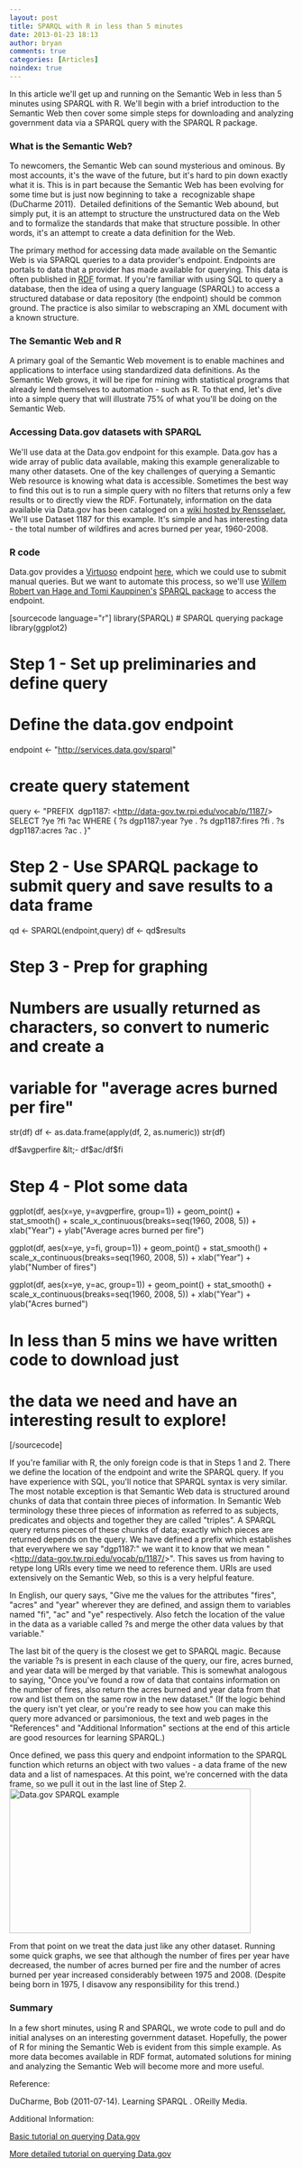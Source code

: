 ```yaml
---
layout: post
title: SPARQL with R in less than 5 minutes
date: 2013-01-23 18:13
author: bryan
comments: true
categories: [Articles]
noindex: true
---
```

In this article we'll get up and running on the Semantic Web in less than 5 minutes using SPARQL with R. We'll begin with a brief introduction to the Semantic Web then cover some simple steps for downloading and analyzing government data via a SPARQL query with the SPARQL R package.
<h3>What is the Semantic Web?</h3>
To newcomers, the Semantic Web can sound mysterious and ominous. By most accounts, it's the wave of the future, but it's hard to pin down exactly what it is. This is in part because the Semantic Web has been evolving for some time but is just now beginning to take a  recognizable shape (DuCharme 2011).  Detailed definitions of the Semantic Web abound, but simply put, it is an attempt to structure the unstructured data on the Web and to formalize the standards that make that structure possible. In other words, it's an attempt to create a data definition for the Web.

The primary method for accessing data made available on the Semantic Web is via SPARQL queries to a data provider's endpoint. Endpoints are portals to data that a provider has made available for querying. This data is often published in <a title="RDF description" href="http://en.wikipedia.org/wiki/Resource_Description_Framework">RDF</a> format. If you're familiar with using SQL to query a database, then the idea of using a query language (SPARQL) to access a structured database or data repository (the endpoint) should be common ground. The practice is also similar to webscraping an XML document with a known structure.
<h3>The Semantic Web and R</h3>
A primary goal of the Semantic Web movement is to enable machines and applications to interface using standardized data definitions. As the Semantic Web grows, it will be ripe for mining with statistical programs that already lend themselves to automation - such as R. To that end, let's dive into a simple query that will illustrate 75% of what you'll be doing on the Semantic Web.
<h3>Accessing Data.gov datasets with SPARQL</h3>
We'll use data at the Data.gov endpoint for this example. Data.gov has a wide array of public data available, making this example generalizable to many other datasets. One of the key challenges of querying a Semantic Web resource is knowing what data is accessible. Sometimes the best way to find this out is to run a simple query with no filters that returns only a few results or to directly view the RDF. Fortunately, information on the data available via Data.gov has been cataloged on a <a title="Data.gov catalog" href="http://data-gov.tw.rpi.edu/wiki/Data.gov_Catalog">wiki hosted by Rensselaer.</a> We'll use Dataset 1187 for this example. It's simple and has interesting data - the total number of wildfires and acres burned per year, 1960-2008.
<h3>R code</h3>
Data.gov provides a <a title="Virtuoso" href="http://www.w3.org/2001/sw/wiki/OpenLink_Virtuoso">Virtuoso</a> endpoint <a title="Data.gov Virtuoso endpoint" href="http://services.data.gov/sparql">here</a>, which we could use to submit manual queries. But we want to automate this process, so we'll use <a title="SPARQL R package on LinkedScience.prg" href="http://www.programmingr.com/topic/importing-famos-format/">Willem Robert van Hage and Tomi Kauppinen's</a> <a title="SPARQL R package" href="http://cran.r-project.org/web/packages/SPARQL/index.html">SPARQL package</a> to access the endpoint.

[sourcecode language="r"]
library(SPARQL) # SPARQL querying package
library(ggplot2)

# Step 1 - Set up preliminaries and define query
# Define the data.gov endpoint
endpoint &lt;- &quot;http://services.data.gov/sparql&quot;

# create query statement
query &lt;-
&quot;PREFIX  dgp1187: &lt;http://data-gov.tw.rpi.edu/vocab/p/1187/&gt;
SELECT ?ye ?fi ?ac
WHERE {
?s dgp1187:year ?ye .
?s dgp1187:fires ?fi .
?s dgp1187:acres ?ac .
}&quot;

# Step 2 - Use SPARQL package to submit query and save results to a data frame
qd &lt;- SPARQL(endpoint,query)
df &lt;- qd$results

# Step 3 - Prep for graphing

# Numbers are usually returned as characters, so convert to numeric and create a
# variable for &quot;average acres burned per fire&quot;
str(df)
df &lt;- as.data.frame(apply(df, 2, as.numeric))
str(df)

df$avgperfire &lt;- df$ac/df$fi

# Step 4 - Plot some data
ggplot(df, aes(x=ye, y=avgperfire, group=1)) +
geom_point() +
stat_smooth() +
scale_x_continuous(breaks=seq(1960, 2008, 5)) +
xlab(&quot;Year&quot;) +
ylab(&quot;Average acres burned per fire&quot;)

ggplot(df, aes(x=ye, y=fi, group=1)) +
geom_point() +
stat_smooth() +
scale_x_continuous(breaks=seq(1960, 2008, 5)) +
xlab(&quot;Year&quot;) +
ylab(&quot;Number of fires&quot;)

ggplot(df, aes(x=ye, y=ac, group=1)) +
geom_point() +
stat_smooth() +
scale_x_continuous(breaks=seq(1960, 2008, 5)) +
xlab(&quot;Year&quot;) +
ylab(&quot;Acres burned&quot;)

# In less than 5 mins we have written code to download just
# the data we need and have an interesting result to explore!
[/sourcecode]

If you're familiar with R, the only foreign code is that in Steps 1 and 2. There we define the location of the endpoint and write the SPARQL query. If you have experience with SQL, you'll notice that SPARQL syntax is very similar. The most notable exception is that Semantic Web data is structured around chunks of data that contain three pieces of information. In Semantic Web terminology these three pieces of information as referred to as subjects, predicates and objects and together they are called "triples". A SPARQL query returns pieces of these chunks of data; exactly which pieces are returned depends on the query. We have defined a prefix which establishes that everywhere we say "dgp1187:" we want it to know that we mean "&lt;http://data-gov.tw.rpi.edu/vocab/p/1187/&gt;". This saves us from having to retype long URIs every time we need to reference them. URIs are used extensively on the Semantic Web, so this is a very helpful feature.

In English, our query says, "Give me the values for the attributes "fires", "acres" and "year" wherever they are defined, and assign them to variables named "fi", "ac" and "ye" respectively. Also fetch the location of the value in the data as a variable called ?s and merge the other data values by that variable."

The last bit of the query is the closest we get to SPARQL magic. Because the variable ?s is present in each clause of the query, our fire, acres burned, and year data will be merged by that variable. This is somewhat analogous to saying, "Once you've found a row of data that contains information on the number of fires, also return the acres burned and year data from that row and list them on the same row in the new dataset." (If the logic behind the query isn't yet clear, or you're ready to see how you can make this query more advanced or parsimonious, the text and web pages in the "References" and "Additional Information" sections at the end of this article are good resources for learning SPARQL.)

Once defined, we pass this query and endpoint information to the SPARQL function which returns an object with two values - a data frame of the new data and a list of namespaces. At this point, we're concerned with the data frame, so we pull it out in the last line of Step 2.<a href="http://www.programmingr.com/wp-content/uploads/2013/01/AvgFiresPerYear.png"><img class="alignright size-full wp-image-864" title="AvgFiresPerYear" src="http://www.programmingr.com/wp-content/uploads/2013/01/AvgFiresPerYear.png" alt="Data.gov SPARQL example" width="428" height="256" /></a>

From that point on we treat the data just like any other dataset. Running some quick graphs, we see that although the number of fires per year have decreased, the number of acres burned per fire and the number of acres burned per year increased considerably between 1975 and 2008. (Despite being born in 1975, I disavow any responsibility for this trend.)
<h3>Summary</h3>
In a few short minutes, using R and SPARQL, we wrote code to pull and do initial analyses on an interesting government dataset. Hopefully, the power of R for mining the Semantic Web is evident from this simple example. As more data becomes available in RDF format, automated solutions for mining and analyzing the Semantic Web will become more and more useful.

Reference:

DuCharme, Bob (2011-07-14). Learning SPARQL . OReilly Media.

Additional Information:

<a title="Basic Data.gov query tutorial" href="http://data-gov.tw.rpi.edu/wiki/A_crash_course_in_SPARQL">Basic tutorial on querying Data.gov</a>

<a title="Data.gov query tutorial" href="http://data-gov.tw.rpi.edu/wiki/How_to_build_a_data-gov_demo">More detailed tutorial on querying Data.gov</a>
